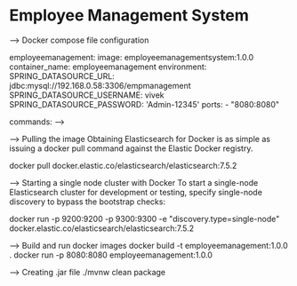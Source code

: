 # Employee Management System
 --> Docker compose file configuration
  
 employeemanagement:
    image: employeemanagementsystem:1.0.0
    container_name: employeemanagement
    environment:
      SPRING_DATASOURCE_URL: jdbc:mysql://192.168.0.58:3306/empmanagement
      SPRING_DATASOURCE_USERNAME: vivek
      SPRING_DATASOURCE_PASSWORD: 'Admin-12345'
    ports:
      - "8080:8080"


commands: -->

--> Pulling the image
Obtaining Elasticsearch for Docker is as simple as issuing a docker pull command against the Elastic Docker registry.

  docker pull docker.elastic.co/elasticsearch/elasticsearch:7.5.2

--> Starting a single node cluster with Docker
To start a single-node Elasticsearch cluster for development or testing, specify single-node discovery to bypass the bootstrap checks:

  docker run -p 9200:9200 -p 9300:9300 -e "discovery.type=single-node" docker.elastic.co/elasticsearch/elasticsearch:7.5.2

--> Build and run docker images
  docker build -t employeemanagement:1.0.0 .
  docker run -p 8080:8080 employeemanagement:1.0.0


--> Creating .jar file
   ./mvnw clean package

